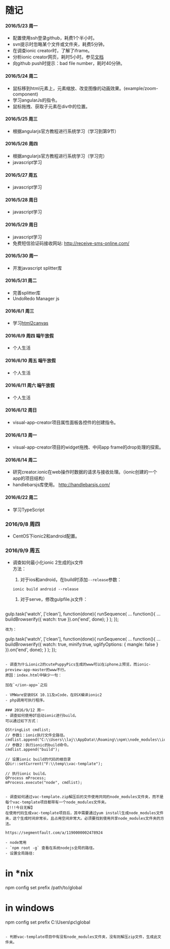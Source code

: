 # 随记

#### 2016/5/23 周一

- 配置使用ssh登录github，耗费1个半小时。
- svn提示时忽略某个文件或文件夹，耗费5分钟。
- 在调查ionic creator时，了解了iframe。
- 分析ionic creator网页，耗时5小时。参见[文档](../../../FingerWeb/blob/master/Doc/ionic_creator.md)
- 向github push时提示：bad file number，耗时40分钟。

#### 2016/5/24 周二
- 鼠标移到html元素上，元素缩放、改变图像的动画效果。(example/zoom-component)
- 学习angularJs的指令。
- 鼠标拖拽、获取子元素在div中的位置。


#### 2016/5/25 周三
- 根据angularjs官方教程进行系统学习（学习到第9节）

#### 2016/5/26 周四
- 根据angularjs官方教程进行系统学习（学习完）
- javascript学习

#### 2016/5/27 周五
- javascript学习

#### 2016/5/28 周日
- javascript学习

#### 2016/5/29 周日
- javascript学习
- 免费短信验证码接收网站: http://receive-sms-online.com/

#### 2016/5/30 周一
- 开发javascript splitter库

#### 2016/5/31 周二
- 完善splitter库
- UndoRedo Manager js

#### 2016/6/1 周三
- 学习[html2canvas](http://html2canvas.hertzen.com/)

#### 2016/6/9 周四 端午放假
- 个人生活

#### 2016/6/10 周五 端午放假
- 个人生活

#### 2016/6/11 周六 端午放假
- 个人生活

#### 2016/6/12 周日
- visual-app-creator项目属性面板各控件的创建指令。

#### 2016/6/13 周一
- visual-app-creator项目的widget拖拽、中间app frame的drop处理的探索。

#### 2016/6/14 周二
- 研究creator.ionic在web操作时数据的请求与接收处理。（ionic创建的一个app的项目结构）
- handlebarsjs库使用。 http://handlebarsjs.com/

#### 2016/6/22 周二
- 学习TypeScript

### 2016/9/8 周四
- CentOS下ionic2和android配置。

### 2016/9/9 周五
- 调查如何最小化ionic 2生成的js文件   
   方法：
   1. 对于ios和android，在build时添加`--release`参数：  
   ```
   ionic build android --release
   ```

   1. 对于serve，修改gulpfile.js文件：
   ```
gulp.task('watch', ['clean'], function(done){
  runSequence(
    ...
    function(){
      ...
      buildBrowserify({ watch: true }).on('end', done);
    }
  );
});

   ```
   改为：
   ```
gulp.task('watch', ['clean'], function(done){
  runSequence(
    ...
    function(){
      ...
      buildBrowserify({ 
        watch: true,
        minify:true,
        uglifyOptions: {
          mangle: false
        }
      }).on('end', done);
    }
  );
});

   ```

- 调查为什么ionic2的cutePuppyPics生成的www可以在iphone上预览，而ionic-preview-app-master的www不行。  
  原因：index.html中缺少一句：
  ```
  <!-- Polyfill needed for platforms without Promise and Collection support -->
  <script src="build/js/es6-shim.min.js"></script>
  ```
  加在`</ion-app>`之后

- VMWare安装OSX 10.11及xCode，在OSX编译ionic2
- php调用可执行程序。

### 2016/9/12 周一
- 调查如何使用QT启动ionic进行build。   
  可以通过如下方式：  
  ```
    QStringList cmdlist;
    // 参数1：ionic执行文件全路径。
    cmdlist.append("C:\\Users\\laj\\AppData\\Roaming\\npm\\node_modules\\ionic\\bin\\ionic");
    // 参数2：执行ionic的build命令。
    cmdlist.append("build");

    // 设置ionic build的代码的根目录
    QDir::setCurrent("F:\\temp\\vac-template");

    // 执行ionic build。
    QProcess mProcess;
    mProcess.execute("node", cmdlist);

  ```

- 调查如何通过vac-template.zip解压后的文件使用共同的node_modules文件夹，而不是每个vac-template项目都带有一个node_modules文件夹。  
  【!!!今日无解】      
  在使用代码生成vac-template项目后，其中需要通过yum install生成node_modules文件夹，这个生成时间非常长，且占用空间非常大。必须要找到使用共享node_modules文件夹的方法。

  https://segmentfault.com/a/1190000002478924

- node常用   
  - `npm root -g` 查看在系统nodejs全局的路径。
  - 设置全局路径:   

  ```
  # in *nix
  npm config set prefix /path/to/global

  # in windows
  npm config set prefix C:\\Users\\pc\\global
  ```

- 判断vac-template项目中有没有node_modules文件夹，没有则解压zip文件，生成此文件夹。